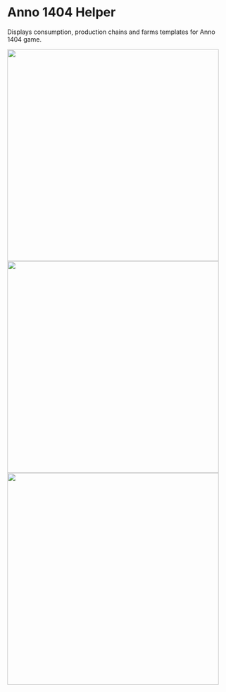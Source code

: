 Anno 1404 Helper
================

Displays consumption, production chains and farms templates for Anno 1404 game.

<img src="https://github.com/Jrmy003/Anno1404Helper/assets/3603542/8710b084-8d4d-4133-a113-14a1262091f5" height="480" />

<img src="https://github.com/Jrmy003/Anno1404Helper/assets/3603542/18b5a1d8-6c85-49e7-b3a8-230994017098" height="480" />

<img src="https://github.com/Jrmy003/Anno1404Helper/assets/3603542/b9368199-7ec8-4e4a-a02f-1397f0f9ec68" height="480" />
